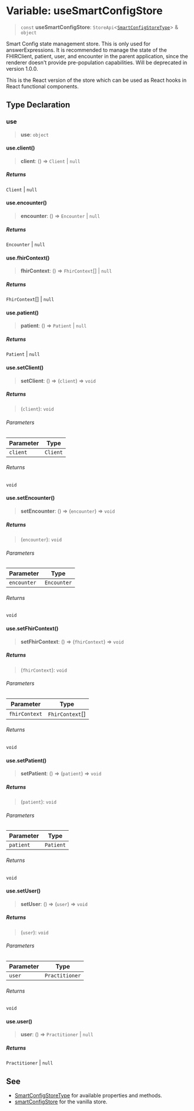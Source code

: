 # Variable: useSmartConfigStore

> `const` **useSmartConfigStore**: `StoreApi`\<[`SmartConfigStoreType`](../interfaces/SmartConfigStoreType.md)\> & `object`

Smart Config state management store. This is only used for answerExpressions.
It is recommended to manage the state of the FHIRClient, patient, user, and encounter in the parent application, since the renderer doesn't provide pre-population capabilities.
Will be deprecated in version 1.0.0.

This is the React version of the store which can be used as React hooks in React functional components.

## Type Declaration

### use

> **use**: `object`

#### use.client()

> **client**: () => `Client` \| `null`

##### Returns

`Client` \| `null`

#### use.encounter()

> **encounter**: () => `Encounter` \| `null`

##### Returns

`Encounter` \| `null`

#### use.fhirContext()

> **fhirContext**: () => `FhirContext`[] \| `null`

##### Returns

`FhirContext`[] \| `null`

#### use.patient()

> **patient**: () => `Patient` \| `null`

##### Returns

`Patient` \| `null`

#### use.setClient()

> **setClient**: () => (`client`) => `void`

##### Returns

> (`client`): `void`

###### Parameters

| Parameter | Type |
| ------ | ------ |
| `client` | `Client` |

###### Returns

`void`

#### use.setEncounter()

> **setEncounter**: () => (`encounter`) => `void`

##### Returns

> (`encounter`): `void`

###### Parameters

| Parameter | Type |
| ------ | ------ |
| `encounter` | `Encounter` |

###### Returns

`void`

#### use.setFhirContext()

> **setFhirContext**: () => (`fhirContext`) => `void`

##### Returns

> (`fhirContext`): `void`

###### Parameters

| Parameter | Type |
| ------ | ------ |
| `fhirContext` | `FhirContext`[] |

###### Returns

`void`

#### use.setPatient()

> **setPatient**: () => (`patient`) => `void`

##### Returns

> (`patient`): `void`

###### Parameters

| Parameter | Type |
| ------ | ------ |
| `patient` | `Patient` |

###### Returns

`void`

#### use.setUser()

> **setUser**: () => (`user`) => `void`

##### Returns

> (`user`): `void`

###### Parameters

| Parameter | Type |
| ------ | ------ |
| `user` | `Practitioner` |

###### Returns

`void`

#### use.user()

> **user**: () => `Practitioner` \| `null`

##### Returns

`Practitioner` \| `null`

## See

 - [SmartConfigStoreType](../interfaces/SmartConfigStoreType.md) for available properties and methods.
 - [smartConfigStore](smartConfigStore.md) for the vanilla store.
